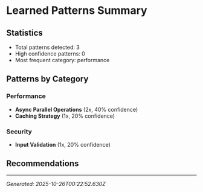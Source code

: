 # Learned Patterns Summary

## Statistics
- Total patterns detected: 3
- High confidence patterns: 0
- Most frequent category: performance

## Patterns by Category


### Performance
- **Async Parallel Operations** (2x, 40% confidence)
- **Caching Strategy** (1x, 20% confidence)


### Security
- **Input Validation** (1x, 20% confidence)


## Recommendations


---
*Generated: 2025-10-26T00:22:52.630Z*
